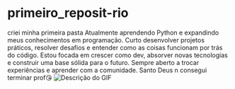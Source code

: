 # primeiro_reposit-rio
criei minha primeira pasta
Atualmente aprendendo Python e expandindo meus conhecimentos em programação. Curto desenvolver projetos práticos, resolver desafios e entender como as coisas funcionam por trás do código. Estou focada em crescer como dev, absorver novas tecnologias e construir uma base sólida para o futuro. Sempre aberto a trocar experiências e aprender com a comunidade.
 Santo Deus n consegui terminar prof😘
![Descrição do GIF](https://media1.giphy.com/media/v1.Y2lkPTc5MGI3NjExaWs3N2RscjR3dGk0ZWhxNng4cnlnempoYWQ1djVzYTgxaGgzcmxieSZlcD12MV9pbnRlcm5hbF9naWZfYnlfaWQmY3Q9Zw/OtM3z3qfDBfGM/giphy.gif)
